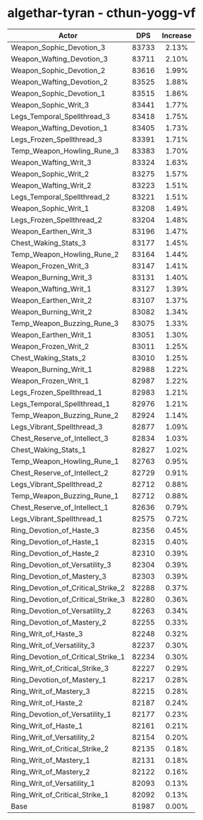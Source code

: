 # algethar-tyran - cthun-yogg-vf
| Actor | DPS | Increase |
|---|:---:|:---:|
|Weapon_Sophic_Devotion_3|83733|2.13%|
|Weapon_Wafting_Devotion_3|83711|2.10%|
|Weapon_Sophic_Devotion_2|83616|1.99%|
|Weapon_Wafting_Devotion_2|83525|1.88%|
|Weapon_Sophic_Devotion_1|83515|1.86%|
|Weapon_Sophic_Writ_3|83441|1.77%|
|Legs_Temporal_Spellthread_3|83418|1.75%|
|Weapon_Wafting_Devotion_1|83405|1.73%|
|Legs_Frozen_Spellthread_3|83391|1.71%|
|Temp_Weapon_Howling_Rune_3|83383|1.70%|
|Weapon_Wafting_Writ_3|83324|1.63%|
|Weapon_Sophic_Writ_2|83275|1.57%|
|Weapon_Wafting_Writ_2|83223|1.51%|
|Legs_Temporal_Spellthread_2|83221|1.51%|
|Weapon_Sophic_Writ_1|83208|1.49%|
|Legs_Frozen_Spellthread_2|83204|1.48%|
|Weapon_Earthen_Writ_3|83196|1.47%|
|Chest_Waking_Stats_3|83177|1.45%|
|Temp_Weapon_Howling_Rune_2|83164|1.44%|
|Weapon_Frozen_Writ_3|83147|1.41%|
|Weapon_Burning_Writ_3|83131|1.40%|
|Weapon_Wafting_Writ_1|83127|1.39%|
|Weapon_Earthen_Writ_2|83107|1.37%|
|Weapon_Burning_Writ_2|83082|1.34%|
|Temp_Weapon_Buzzing_Rune_3|83075|1.33%|
|Weapon_Earthen_Writ_1|83051|1.30%|
|Weapon_Frozen_Writ_2|83011|1.25%|
|Chest_Waking_Stats_2|83010|1.25%|
|Weapon_Burning_Writ_1|82988|1.22%|
|Weapon_Frozen_Writ_1|82987|1.22%|
|Legs_Frozen_Spellthread_1|82983|1.21%|
|Legs_Temporal_Spellthread_1|82976|1.21%|
|Temp_Weapon_Buzzing_Rune_2|82924|1.14%|
|Legs_Vibrant_Spellthread_3|82877|1.09%|
|Chest_Reserve_of_Intellect_3|82834|1.03%|
|Chest_Waking_Stats_1|82827|1.02%|
|Temp_Weapon_Howling_Rune_1|82763|0.95%|
|Chest_Reserve_of_Intellect_2|82729|0.91%|
|Legs_Vibrant_Spellthread_2|82712|0.88%|
|Temp_Weapon_Buzzing_Rune_1|82712|0.88%|
|Chest_Reserve_of_Intellect_1|82636|0.79%|
|Legs_Vibrant_Spellthread_1|82575|0.72%|
|Ring_Devotion_of_Haste_3|82356|0.45%|
|Ring_Devotion_of_Haste_1|82315|0.40%|
|Ring_Devotion_of_Haste_2|82310|0.39%|
|Ring_Devotion_of_Versatility_3|82304|0.39%|
|Ring_Devotion_of_Mastery_3|82303|0.39%|
|Ring_Devotion_of_Critical_Strike_2|82288|0.37%|
|Ring_Devotion_of_Critical_Strike_3|82280|0.36%|
|Ring_Devotion_of_Versatility_2|82263|0.34%|
|Ring_Devotion_of_Mastery_2|82255|0.33%|
|Ring_Writ_of_Haste_3|82248|0.32%|
|Ring_Writ_of_Versatility_3|82237|0.30%|
|Ring_Devotion_of_Critical_Strike_1|82234|0.30%|
|Ring_Writ_of_Critical_Strike_3|82227|0.29%|
|Ring_Devotion_of_Mastery_1|82217|0.28%|
|Ring_Writ_of_Mastery_3|82215|0.28%|
|Ring_Writ_of_Haste_2|82187|0.24%|
|Ring_Devotion_of_Versatility_1|82177|0.23%|
|Ring_Writ_of_Haste_1|82161|0.21%|
|Ring_Writ_of_Versatility_2|82154|0.20%|
|Ring_Writ_of_Critical_Strike_2|82135|0.18%|
|Ring_Writ_of_Mastery_1|82131|0.18%|
|Ring_Writ_of_Mastery_2|82122|0.16%|
|Ring_Writ_of_Versatility_1|82093|0.13%|
|Ring_Writ_of_Critical_Strike_1|82092|0.13%|
|Base|81987|0.00%|
